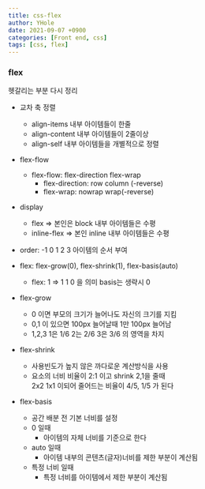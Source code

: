 ```yaml
---
title: css-flex
author: YHole
date: 2021-09-07 +0900
categories: [Front end, css]
tags: [css, flex]
---
```


### flex

헷갈리는 부분 다시 정리

- 교차 축 정렬
  - align-items 내부 아이템들이 한줄
  - align-content 내부 아이템들이 2줄이상
  - align-self 내부 아이템들을 개별적으로 정렬

- flex-flow
  - flex-flow: flex-direction flex-wrap
    - flex-direction: row column (-reverse)
    - flex-wrap: nowrap wrap(-reverse)

- display
  - flex => 본인은 block 내부 아이템들은 수평
  - inline-flex => 본인 inline 내부 아이템들은 수평

- order: -1 0 1 2 3 아이템의 순서 부여

- flex: flex-grow(0), flex-shrink(1), flex-basis(auto)
  - flex: 1 => 1 1 0 을 의미 basis는 생략시 0

- flex-grow
  - 0 이면 부모의 크기가 늘어나도 자신의 크기를 지킴
  - 0,1 이 있으면 100px 늘어날때 1만 100px 늘어남
  - 1,2,3 1은 1/6 2는 2/6 3은 3/6 의 영역을 차지

- flex-shrink
  - 사용빈도가 높지 않은 까다로운 계산방식을 사용
  - 요소의 너비 비율이 2:1 이고 shrink 2,1을 줄때  
  2x2 1x1 이되어 줄어드는 비율이 4/5, 1/5 가 된다

- flex-basis
  - 공간 배분 전 기본 너비를 설정
  - 0 일때
    - 아이템의 자체 너비를 기준으로 한다
  - auto 일때
    - 아이템 내부의 콘텐츠(글자)너비를 제한 부분이 계산됨
  - 특정 너비 일때
    - 특정 너비를 아이템에서 제한 부분이 계산됨
